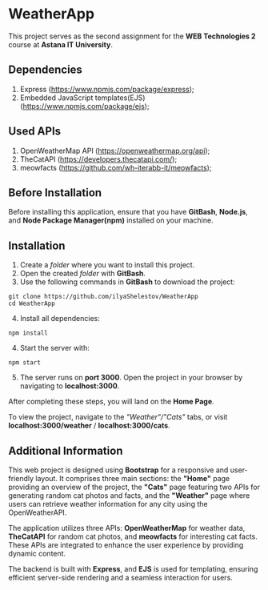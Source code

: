 # WeatherApp

This project serves as the second assignment for the **WEB Technologies 2** course at **Astana IT University**.

## Dependencies

1. Express (https://www.npmjs.com/package/express);
2. Embedded JavaScript templates(EJS) (https://www.npmjs.com/package/ejs);

## Used APIs

1. OpenWeatherMap API (https://openweathermap.org/api);
2. TheCatAPI (https://developers.thecatapi.com/);
3. meowfacts (https://github.com/wh-iterabb-it/meowfacts);

## Before Installation

Before installing this application, ensure that you have **GitBash**, **Node.js**, and **Node Package Manager(npm)** installed on your machine.

## Installation 

1. Create a *folder* where you want to install this project.
2. Open the created *folder* with **GitBash**.
3. Use the following commands in **GitBash** to download the project:
```
git clone https://github.com/ilyaShelestov/WeatherApp
cd WeatherApp
```
4. Install all dependencies:
```
npm install
```
4. Start the server with:
```
npm start
```
5. The server runs on **port 3000**. Open the project in your browser by navigating to **localhost:3000**.

After completing these steps, you will land on the **Home Page**.

To view the project, navigate to the *"Weather"/"Cats"* tabs, or visit **localhost:3000/weather** / **localhost:3000/cats**.

## Additional Information

This web project is designed using **Bootstrap** for a responsive and user-friendly layout. It comprises three main sections: the **"Home"** page providing an overview of the project, the **"Cats"** page featuring two APIs for generating random cat photos and facts, and the **"Weather"** page where users can retrieve weather information for any city using the OpenWeatherAPI.

The application utilizes three APIs: **OpenWeatherMap** for weather data, **TheCatAPI** for random cat photos, and **meowfacts** for interesting cat facts. These APIs are integrated to enhance the user experience by providing dynamic content.

The backend is built with **Express**, and **EJS** is used for templating, ensuring efficient server-side rendering and a seamless interaction for users.